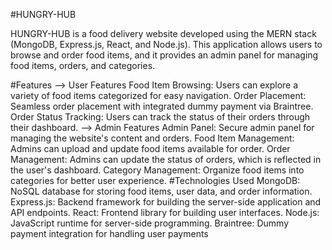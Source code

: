 #HUNGRY-HUB

HUNGRY-HUB is a food delivery website developed using the MERN stack (MongoDB, Express.js, React, and Node.js). 
This application allows users to browse and order food items, and it provides an admin panel for managing food items, orders, and categories.

#Features
--> User Features
Food Item Browsing: Users can explore a variety of food items categorized for easy navigation.
Order Placement: Seamless order placement with integrated dummy payment via Braintree.
Order Status Tracking: Users can track the status of their orders through their dashboard.
--> Admin Features
Admin Panel: Secure admin panel for managing the website's content and orders.
Food Item Management: Admins can upload and update food items available for order.
Order Management: Admins can update the status of orders, which is reflected in the user's dashboard.
Category Management: Organize food items into categories for better user experience.
#Technologies Used
MongoDB: NoSQL database for storing food items, user data, and order information.
Express.js: Backend framework for building the server-side application and API endpoints.
React: Frontend library for building user interfaces.
Node.js: JavaScript runtime for server-side programming.
Braintree: Dummy payment integration for handling user payments
